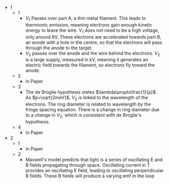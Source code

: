 - 1
	- 1
		- $V_1$ Passes over part A, a thin metal filament. This leads to thermionic emission, meaning electrons gain enough kinetic energy to leave the wire. $V_1$ does not need to be a high voltage, only around 6V. These electrons are accelerated towards part B, an anode with a hole in the centre, so that the electrons will pass through the anode to the target.
		- $V_2$ passes over the anode and the wire behind the electrons. $V_2$ is a large supply, measured in kV, meaning it generates an electric field towards the filament, so electrons fly toward the anode.
	- 2
		- In Paper
	- 3
		- The de Broglie hypothesis states $\lambda\propto\frac{1}{p}$. As $p=\sqrt{2meV}$, $V_2$ is linked to the wavelength of the electrons. The ring diameter is related to wavelength by the fringe spacing equation. There is a change in ring diameter due to a change in $V_2$, which is consistent with de Broglie's hypothesis.
	- 4
		- In Paper
- 2
	- 1
		- In Paper
	- 2
		- Maxwell's model predicts that light is a series of oscillating E and B fields propagating through space. Oscillating current in T provides an oscillating E field, leading to oscillating perpendicular B fields. These B fields will produce a varying emf in the loop